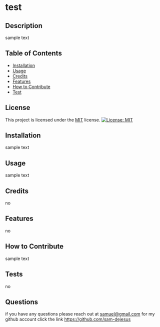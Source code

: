 # test 

## Description

sample text





## Table of Contents
- [Installation](#installation)
- [Usage](#usage)
- [Credits](#credits)
- [Features](#features)
- [How to Contribute](#how-to-contribute)
- [Test](#test)


## License

This project is licensed under the [MIT](https://opensource.org/licenses/MIT) license. [![License: MIT](https://img.shields.io/badge/License-MIT-yellow.svg)](https://opensource.org/licenses/MIT)





## Installation

sample text

## Usage

sample text

## Credits

no

## Features

no

## How to Contribute

sample text

## Tests

no


## Questions

if you have any questions please reach out at samuel@gmail.com for my github account click the link https://github.com/sam-dejesus


